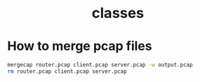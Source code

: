 <center><font size="+3"><b>classes</b></font></center>

# How to merge pcap files
```bash
mergecap router.pcap client.pcap server.pcap -w output.pcap
rm router.pcap client.pcap server.pcap
```

